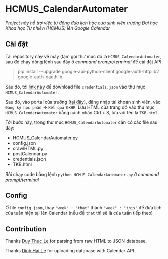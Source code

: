 # HCMUS_CalendarAutomater
*Project này hỗ trợ việc tự động đưa lịch học của sinh viên trường Đại học Khoa học Tự nhiên (HCMUS) lên Google Calendar*

## Cài đặt

Tải repository này về máy (tạm gọi thư mục đó là `HCMUS_CalendarAutomater`, sau đó chạy dòng lệnh sau đây ở *command prompt/terminal* để cài đặt API.

>pip install --upgrade google-api-python-client google-auth-httplib2 google-auth-oauthlib

Sau đó, tới [link này](https://developers.google.com/calendar/quickstart/python) để download file `credentials.json` vào thư mục `HCMUS_CalendarAutomater`.

Sau đó, vào portal của trường ([tại đây](http://portal.hcmus.edu.vn)), đăng nhập tài khoản sinh viên, vào `Đăng ký học phần` -> `Kết quả ĐKHP`. Lưu HTML của trang đó vào thư mục `HCMUS_CalendarAutomater` bằng cách nhấn Ctrl + S, lưu với tên là `TKB.html`.

Tới bước này, trong thư mục `HCMUS_CalendarAutomater` cần có các file sau đây:
  - HCMUS_CalendarAutomater.py 
  - config.json
  - crawlHTML.py
  - postCalendar.py
  - credentials.json 
  - TKB.html 

Rồi chạy code bằng lệnh `python HCMUS_CalendarAutomater.py` ở *command prompt/terminal*

## Config 

Ở file `config.json`, thay ` "week" : "that" ` thành ` "week" : "this" ` để đưa lịch của tuần hiện tại lên Calendar (nếu để `that` thì sẽ là của tuần tiếp theo)

## Contribution

Thanks [Duy Thuc Le](https://github.com/leduykhongngu) for parsing from raw HTML to JSON database.

Thanks [Dinh Hai Le](https://github.com/pythagore1123) for uploading database with Calendar API.
